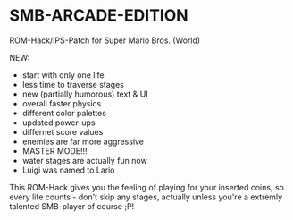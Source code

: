 # SMB-ARCADE-EDITION
ROM-Hack/IPS-Patch for Super Mario Bros. (World)

NEW:
+ start with only one life
+ less time to traverse stages
+ new (partially humorous) text & UI
+ overall faster physics
+ different color palettes
+ updated power-ups
+ differnet score values
+ enemies are far more aggressive
+ MASTER MODE!!!
+ water stages are actually fun now
+ Luigi was named to Lario

This ROM-Hack gives you the feeling of playing for your inserted coins, so every life counts - don't skip any stages, actually unless you're a extremly talented SMB-player of course ;P!
